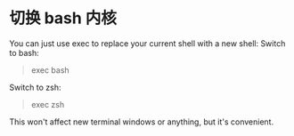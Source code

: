 # 切换 bash 内核

You can just use exec to replace your current shell with a new shell:
Switch to bash:

> exec bash

Switch to zsh:

> exec zsh

This won't affect new terminal windows or anything, but it's convenient.
